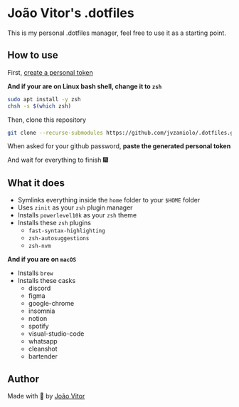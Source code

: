 # João Vitor's .dotfiles

This is my personal .dotfiles manager, feel free to use it as a starting point.

## How to use

First, [create a personal token](https://github.com/settings/tokens/new)

**And if your are on Linux bash shell, change it to `zsh`**

```bash
sudo apt install -y zsh
chsh -s $(which zsh)
```

Then, clone this repository

```bash
git clone --recurse-submodules https://github.com/jvzaniolo/.dotfiles.git
```

When asked for your github password, **paste the generated personal token**

And wait for everything to finish 🎆

## What it does

- Symlinks everything inside the `home` folder to your `$HOME` folder
- Uses `zinit` as your `zsh` plugin manager
- Installs `powerlevel10k` as your `zsh` theme
- Installs these `zsh` plugins
    - `fast-syntax-highlighting`
    - `zsh-autosuggestions`
    - `zsh-nvm`

**And if you are on `macOS`**

- Installs `brew`
- Installs these casks
    - discord
    - figma
    - google-chrome
    - insomnia
    - notion
    - spotify
    - visual-studio-code
    - whatsapp
    - cleanshot
    - bartender

## Author

Made with 💜 by [João Vitor](https://github.com/jvzaniolo)

